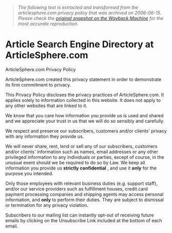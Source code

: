 > *The following text is extracted and transformed from the articlesphere.com privacy policy that was archived on 2006-06-15. Please check the [original snapshot on the Wayback Machine](https://web.archive.org/web/20060615005208id_/http%3A//www.articlesphere.com/privacy.php) for the most accurate reproduction.*

# Article Search Engine Directory at ArticleSphere.com

ArticleSphere.com Privacy Policy

ArticleSphere.com created this privacy statement in order to demonstrate its firm commitment to privacy.

This Privacy Policy discloses the privacy practices of ArticleSphere.com. It applies solely to information collected in this website. It does not apply to any other websites that are linked to it. 

We know that you care how information you provide us is used and shared and we appreciate your trust in us that we will do so sensibly and carefully.

We respect and preserve our subscribers, customers and/or clients' privacy with any information they provide us. 

We will never share, rent, lend or sell any of our subscribers, customers and/or clients' information such as names, email addresses or any other privileged information to any individuals or parties, except of course, in the unusual event should we be required to do so by Law. We keep all information you provide us **strictly confidential** , and use it **only** for the purpose you intended.

Only those employees with relevant business duties (e.g. support staff), and/or our service providers such as fulfillment houses, credit card payment processing companies and shipping agents may access personal information, and **only** to perform their duties. They are subject to dismissal or termination for any privacy violation.

Subscribers to our mailing list can instantly opt-out of receiving future emails by clicking on the Unsubscribe Link included at the bottom of each email.
